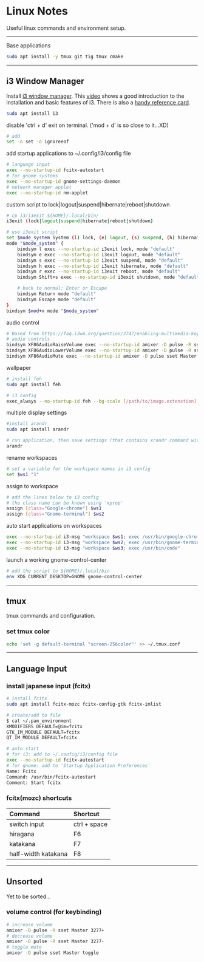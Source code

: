 # Linux Notes
Useful linux commands and environment setup.

---

Base applications

```bash
sudo apt install -y tmux git tig tmux cmake
```

---

## i3 Window Manager

Install [i3 window manager](https://i3wm.org/). This [video](https://youtu.be/j1I63wGcvU4) shows a good introduction to the installation and basic features of i3. There is also a [handy reference card](https://i3wm.org/docs/refcard.html).

```bash
sudo apt install i3
```

disable 'ctrl + d' exit on terminal. ('mod + d' is so close to it...XD)
```bash
# add 
set -o set -o ignoreeof
```

add startup applications to  ~/.config/i3/config file
```bash
# language input
exec --no-startup-id fcitx-autostart
# for gnome systems
exec --no-startup-id gnome-settings-daemon
# network manager applet
exec --no-startup-id nm-applet
```

custom script to lock|logout|suspend|hibernate|reboot|shutdown
```bash
# cp i3/i3exit ${HOME}/.local/bin/
i3exit (lock|logout|suspend|hibernate|reboot|shutdown)

# use i3exit script
set $mode_system System (l) lock, (e) logout, (s) suspend, (h) hibernate, (r) reboot, (Shift+s) shutdown
mode "$mode_system" {
    bindsym l exec --no-startup-id i3exit lock, mode "default"
    bindsym e exec --no-startup-id i3exit logout, mode "default"
    bindsym s exec --no-startup-id i3exit suspend, mode "default"
    bindsym h exec --no-startup-id i3exit hibernate, mode "default"
    bindsym r exec --no-startup-id i3exit reboot, mode "default"
    bindsym Shift+s exec --no-startup-id i3exit shutdown, mode "default"

    # back to normal: Enter or Escape
    bindsym Return mode "default"
    bindsym Escape mode "default"
}
bindsym $mod+x mode "$mode_system"
```

audio control

```bash
# Based from https://faq.i3wm.org/question/3747/enabling-multimedia-keys/?answer=3759#post-id-3759
# audio controls
bindsym XF86AudioRaiseVolume exec --no-startup-id amixer -D pulse -R sset Master 3277+ # increase volume
bindsym XF86AudioLowerVolume exec --no-startup-id amixer -D pulse -R sset Master 3277- #decrease volume
bindsym XF86AudioMute exec --no-startup-id amixer -D pulse sset Master toggle # toggle mute
```

wallpaper

```bash
# install feh
sudo apt install feh

# i3 config
exec_always --no-startup-id feh --bg-scale [/path/to/image.extenstion]
```

multiple display settings

```bash
#install arandr
sudo apt install arandr

# run application, then save settings (that contains xrandr command with arguments) and add to i3 config file using exec_always
arandr
```

rename workspaces

```bash
# set a variable for the workspace names in i3 config
set $ws1 "1"
```

assign to workspace

```bash
# add the lines below to i3 config
# the class name can be known using 'xprop'
assign [class="Google-chrome"] $ws1
assign [class="Gnome-terminal"] $ws2
```

auto start applications on workspaces
```bash
exec --no-startup-id i3-msg "workspace $ws1; exec /usr/bin/google-chrome"
exec --no-startup-id i3-msg "workspace $ws2; exec /usr/bin/gnome-terminal"
exec --no-startup-id i3-msg "workspace $ws3; exec /usr/bin/code"
```

launch a working gnome-control-center

```bash
# add the script to ${HOME}/.local/bin
env XDG_CURRENT_DESKTOP=GNOME gnome-control-center
```

---

## tmux
tmux commands and configuration.

### set tmux color
```bash
echo 'set -g default-terminal "screen-256color"' >> ~/.tmux.conf
```

---

## Language Input

### install japanese input (fcitx)

```bash
# install fcitx
sudo apt install fcitx-mozc fcitx-config-gtk fcitx-imlist

# create/add to file
$ cat ~/.pam_environment 
XMODIFIERS DEFAULT=@im=fcitx
GTK_IM_MODULE DEFAULT=fcitx
QT_IM_MODULE DEFAULT=fcitx

# auto start
# for i3: add to ~/.config/i3/config file
exec --no-startup-id fcitx-autostart
# for gnome: add to 'Startup Application Preferences'
Name: Fcitx
Command: /usr/bin/fcitx-autostart
Comment: Start fcitx
```

### fcitx(mozc) shortcuts

| Command             | Shortcut     |
|:------------------- |:------------ |
| switch input        | ctrl + space |
| hiragana            | F6           |
| katakana            | F7           |
| half-width katakana | F8           |

---

## Unsorted
Yet to be sorted...

### volume control (for keybinding)
```bash
# increase volume
amixer -D pulse -R sset Master 3277+
# decrease volume
amixer -D pulse -R sset Master 3277-
# toggle mute
amixer -D pulse sset Master toggle
```
